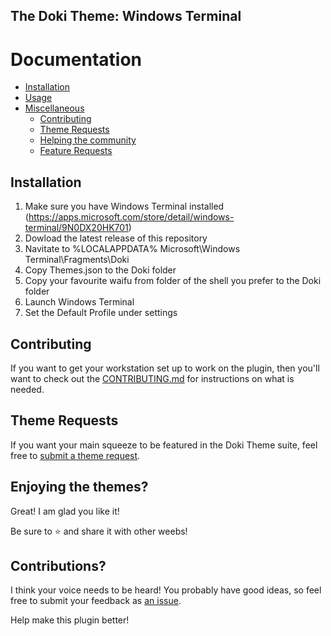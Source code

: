The Doki Theme: Windows Terminal
---


# Documentation

- [Installation](#installation)
- [Usage](#usage)
- [Miscellaneous](#miscellaneous)
    - [Contributing](#contributing) 
    - [Theme Requests](#theme-requests)
    - [Helping the community](#enjoying-the-themes)
    - [Feature Requests](#contributions)

## Installation 

1. Make sure you have Windows Terminal installed (https://apps.microsoft.com/store/detail/windows-terminal/9N0DX20HK701)
1. Dowload the latest release of this repository
1. Navitate to %LOCALAPPDATA% Microsoft\Windows Terminal\Fragments\Doki
1. Copy Themes.json to the Doki folder
1. Copy your favourite waifu from folder of the shell you prefer to the Doki folder
1. Launch Windows Terminal
1. Set the Default Profile under settings

## Contributing

If you want to get your workstation set up to work on the plugin,
then you'll want to check out the [CONTRIBUTING.md](./CONTRIBUTING.md) for instructions on what is needed.

## Theme Requests

If you want your main squeeze to be featured in the Doki Theme suite, feel free to [submit a theme request](https://github.com/doki-theme/doki-master-theme/issues).

## Enjoying the themes?

Great! I am glad you like it!

Be sure to ⭐ and share it with other weebs!

## Contributions?

I think your voice needs to be heard! You probably have good ideas, so feel free to submit your feedback as [an issue](https://github.com/doki-theme/doki-theme-windows-terminal/issues/new).

Help make this plugin better!

